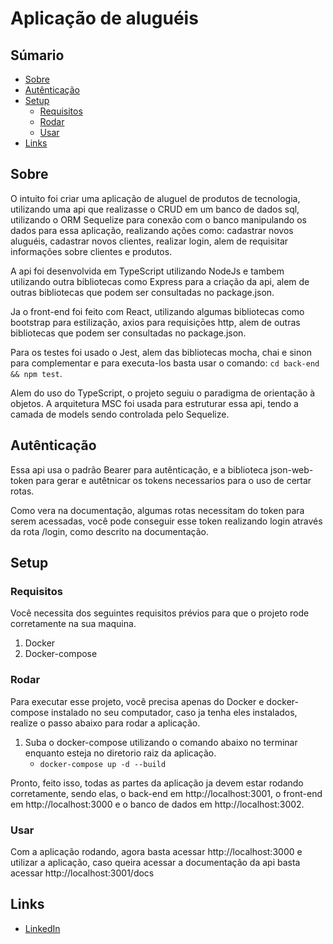 # Aplicação de aluguéis

## Súmario

- [Sobre](#sobre)
- [Autênticação](#autênticação)
- [Setup](#setup)
    - [Requisitos](#requisitos)
    - [Rodar](#rodar)
    - [Usar](#usar)
- [Links](#links)

## Sobre

O intuito foi criar uma aplicação de aluguel de produtos de tecnologia, utilizando uma
 api que realizasse o CRUD em um banco de dados sql, utilizando o ORM 
Sequelize para conexão com o banco manipulando os dados para essa aplicação, 
realizando ações como: cadastrar novos aluguéis, cadastrar novos clientes, realizar login,
alem de requisitar informações sobre clientes e produtos.

A api foi desenvolvida em TypeScript utilizando NodeJs e tambem utilizando outra bibliotecas como
Express para a criação da api, alem de outras bibliotecas que podem ser consultadas no package.json.

Ja o front-end foi feito com React, utilizando algumas bibliotecas como bootstrap para estilização,
axios para requisiçōes http, alem de outras bibliotecas que podem ser consultadas no package.json.

Para os testes foi usado o Jest, alem das bibliotecas mocha, chai e sinon para complementar e para executa-los
basta usar o comando:    `cd back-end && npm test`.

Alem do uso do TypeScript, o projeto seguiu o paradigma de orientação à objetos. A arquitetura MSC
foi usada para estruturar essa api, tendo a camada de models sendo controlada pelo Sequelize.

## Autênticação

Essa api usa o padrão Bearer para autênticação, e a biblioteca json-web-token para gerar e autêtnicar os tokens
necessarios para o uso de certar rotas.

Como vera na documentação, algumas rotas necessitam do token para serem acessadas, você pode conseguir esse token
realizando login através da rota /login, como descrito na documentação.

## Setup

### Requisitos

Você necessita dos seguintes requisitos prévios para que o projeto rode corretamente na sua maquina.

1. Docker
2. Docker-compose

### Rodar

Para executar esse projeto, você precisa apenas do Docker e docker-compose instalado no seu computador, caso ja tenha eles instalados,
realize o passo abaixo para rodar a aplicação.

1. Suba o docker-compose utilizando o comando abaixo no terminar enquanto esteja no diretorio raiz da aplicação.
    + `docker-compose up -d --build `

Pronto, feito isso, todas as partes da aplicação ja devem estar rodando corretamente, sendo elas, o back-end em http://localhost:3001,
o front-end em http://localhost:3000 e o banco de dados em http://localhost:3002.

### Usar

Com a aplicação rodando, agora basta acessar http://localhost:3000 e utilizar a aplicação, caso queira acessar a documentação da api
basta acessar http://localhost:3001/docs

## Links

* [LinkedIn](https://www.linkedin.com/in/lucianoog/)
